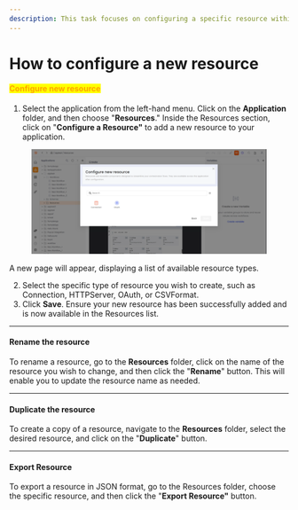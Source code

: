 ```yaml
---
description: This task focuses on configuring a specific resource within your workflow.
---
```


# How to configure a new resource

#### <mark style="color:orange;">Configure new resource</mark>

1. Select the application from the left-hand menu. Click on the **Application** folder, and then choose "**Resources**." Inside the Resources section, click on "**Configure a Resource"** to add a new resource to your application.

<figure><img src="../.gitbook/assets/image (16) (1).png" alt=""><figcaption></figcaption></figure>

A new page will appear, displaying a list of available resource types.&#x20;

2. Select the specific type of resource you wish to create, such as Connection, HTTPServer, OAuth, or CSVFormat.&#x20;
3. Click **Save**. Ensure your new resource has been successfully added and is now available in the Resources list.

***

#### Rename the resource

To rename a resource, go to the **Resources** folder, click on the name of the resource you wish to change, and then click the "**Rename**" button. This will enable you to update the resource name as needed.

***

#### Duplicate the resource

To create a copy of a resource, navigate to the **Resources** folder, select the desired resource, and click on the "**Duplicate**" button.

***

#### Export Resource

To export a resource in JSON format, go to the Resources folder, choose the specific resource, and then click the "**Export Resource"** button.
